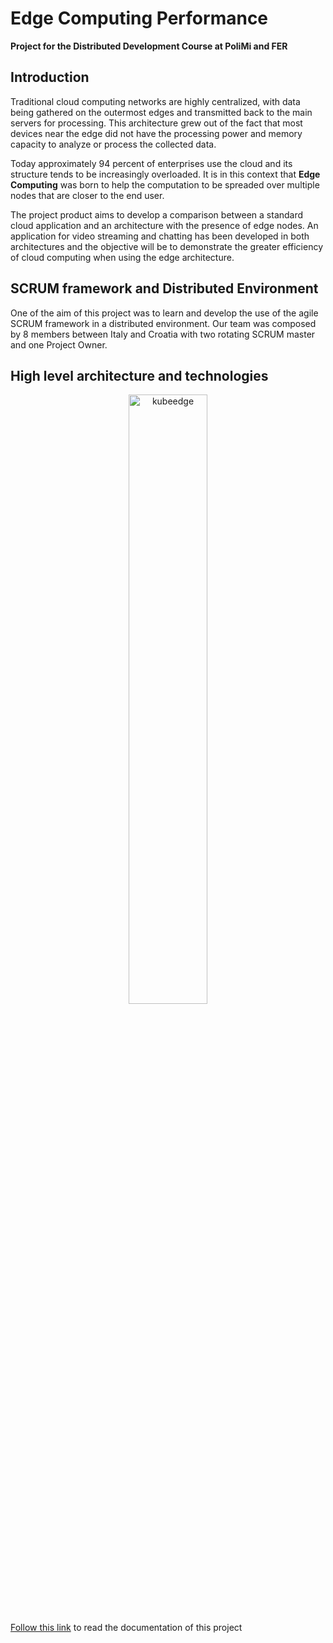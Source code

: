 # Edge Computing Performance
**Project for the Distributed Development Course at PoliMi and FER**
## Introduction
Traditional cloud computing networks are highly centralized, with data being gathered on the outermost edges and transmitted back to the main servers for processing. This architecture grew out of the fact that most devices near the edge did not have the processing power and memory capacity to analyze or process the collected data.

Today approximately 94 percent of enterprises use the cloud and its structure tends to be increasingly overloaded. It is in this context that **Edge Computing** was born to help the computation to be spreaded over multiple nodes that are closer to the end user.

The project product aims to develop a comparison between a standard cloud application and an architecture with the presence of edge nodes. An application for video streaming and chatting has been developed in both architectures and the objective will be to demonstrate the greater efficiency of cloud computing when using the edge architecture.

## SCRUM framework and Distributed Environment
One of the aim of this project was to learn and develop the use of the agile SCRUM framework in a distributed environment. 
Our team was composed by 8 members between Italy and Croatia with two rotating SCRUM master and one Project Owner.


## High level architecture and technologies

<center>
	<img
	src="https://kubeedge.io/img/kubeedge_arch.png"
	alt="kubeedge"
	width="50%">
</center>

[Follow this link](https://drive.google.com/drive/folders/1KaGCQgi5YzHulSMd1tcRK_pQs4Diwxm_?usp=sharing) to read the documentation of this project

